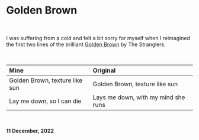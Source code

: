 # Golden Brown

<br />

I was suffering from a cold and felt a bit sorry for myself when I reimagined the first two lines of the brilliant [Golden Brown](https://genius.com/The-stranglers-golden-brown-lyrics) by The Stranglers.

<br />

**Mine**|**Original**
:-------|:-----------
Golden Brown, texture like sun | Golden Brown, texture like sun
Lay me down, so I can die | Lays me down, with my mind she runs

<br />

**11 December, 2022**

<br />

&nbsp;
